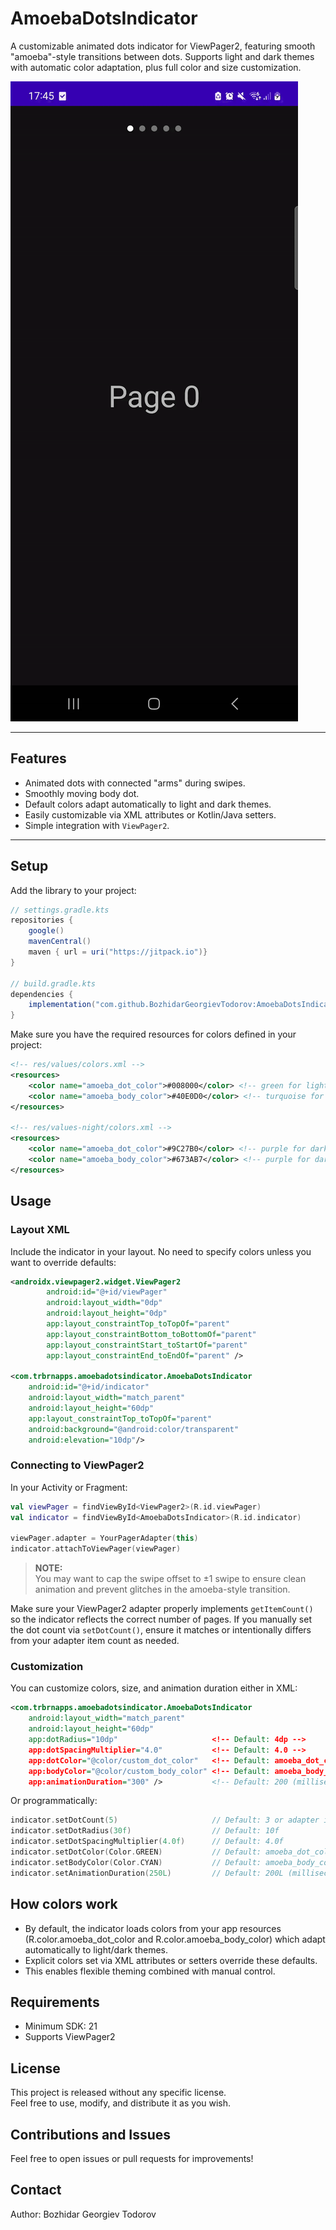 # AmoebaDotsIndicator

A customizable animated dots indicator for ViewPager2, featuring smooth "amoeba"-style transitions between dots. Supports light and dark themes with automatic color adaptation, plus full color and size customization.

![AmoebaDotsIndicator demo](assets/amoebadots_demo.gif)

---

## Features

- Animated dots with connected "arms" during swipes.
- Smoothly moving body dot.
- Default colors adapt automatically to light and dark themes.
- Easily customizable via XML attributes or Kotlin/Java setters.
- Simple integration with `ViewPager2`.

---

## Setup

Add the library to your project:
```gradle
// settings.gradle.kts
repositories {
    google()
    mavenCentral()
    maven { url = uri("https://jitpack.io")}
}

// build.gradle.kts
dependencies {
    implementation("com.github.BozhidarGeorgievTodorov:AmoebaDotsIndicator:v1.0.0")
}

```

Make sure you have the required resources for colors defined in your project:
```xml
<!-- res/values/colors.xml -->
<resources>
    <color name="amoeba_dot_color">#008000</color> <!-- green for light theme -->
    <color name="amoeba_body_color">#40E0D0</color> <!-- turquoise for light theme -->
</resources>

<!-- res/values-night/colors.xml -->
<resources>
    <color name="amoeba_dot_color">#9C27B0</color> <!-- purple for dark theme -->
    <color name="amoeba_body_color">#673AB7</color> <!-- purple for dark theme -->
</resources>
```
## Usage

### Layout XML

Include the indicator in your layout. No need to specify colors unless you want to override defaults:
```xml
<androidx.viewpager2.widget.ViewPager2
        android:id="@+id/viewPager"
        android:layout_width="0dp"
        android:layout_height="0dp"
        app:layout_constraintTop_toTopOf="parent"
        app:layout_constraintBottom_toBottomOf="parent"
        app:layout_constraintStart_toStartOf="parent"
        app:layout_constraintEnd_toEndOf="parent" />

<com.trbrnapps.amoebadotsindicator.AmoebaDotsIndicator
    android:id="@+id/indicator"
    android:layout_width="match_parent"
    android:layout_height="60dp"
    app:layout_constraintTop_toTopOf="parent"
    android:background="@android:color/transparent"
    android:elevation="10dp"/>
```
### Connecting to ViewPager2
In your Activity or Fragment:
```kotlin
val viewPager = findViewById<ViewPager2>(R.id.viewPager)
val indicator = findViewById<AmoebaDotsIndicator>(R.id.indicator)

viewPager.adapter = YourPagerAdapter(this)
indicator.attachToViewPager(viewPager)
```
> **NOTE:**  
> You may want to cap the swipe offset to ±1 swipe to ensure clean animation and prevent glitches in the amoeba-style transition.

Make sure your ViewPager2 adapter properly implements `getItemCount()` so the indicator reflects the correct number of pages. If you manually set the dot count via `setDotCount()`, ensure it matches or intentionally differs from your adapter item count as needed.


### Customization

You can customize colors, size, and animation duration either in XML:
```xml
<com.trbrnapps.amoebadotsindicator.AmoebaDotsIndicator
    android:layout_width="match_parent"
    android:layout_height="60dp"
    app:dotRadius="10dp"                     <!-- Default: 4dp -->
    app:dotSpacingMultiplier="4.0"           <!-- Default: 4.0 -->
    app:dotColor="@color/custom_dot_color"   <!-- Default: amoeba_dot_color from resources -->
    app:bodyColor="@color/custom_body_color" <!-- Default: amoeba_body_color from resources -->
    app:animationDuration="300" />           <!-- Default: 200 (milliseconds) -->

```
Or programmatically:
```kotlin
indicator.setDotCount(5)                     // Default: 3 or adapter item count
indicator.setDotRadius(30f)                  // Default: 10f
indicator.setDotSpacingMultiplier(4.0f)      // Default: 4.0f
indicator.setDotColor(Color.GREEN)           // Default: amoeba_dot_color resource
indicator.setBodyColor(Color.CYAN)           // Default: amoeba_body_color resource
indicator.setAnimationDuration(250L)         // Default: 200L (milliseconds)
```

## How colors work

- By default, the indicator loads colors from your app resources (R.color.amoeba_dot_color and R.color.amoeba_body_color) which adapt automatically to light/dark themes.
- Explicit colors set via XML attributes or setters override these defaults.
- This enables flexible theming combined with manual control.

## Requirements
- Minimum SDK: 21
- Supports ViewPager2

## License
This project is released without any specific license.  
Feel free to use, modify, and distribute it as you wish.
## Contributions and Issues
Feel free to open issues or pull requests for improvements!

## Contact

Author: Bozhidar Georgiev Todorov
